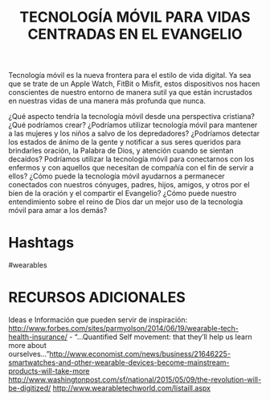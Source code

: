 ﻿---
title: TECNOLOGÍA MÓVIL PARA VIDAS CENTRADAS EN EL EVANGELIO 
intro: ¿Qué pasaría si usted pudiera crear tecnología móvil para predicar el evangelio y ayudar a la gente a vivir una vida centrada en el evangelio?
champions:
- name:
    Leadership Network
  logo:
    leadnet-logo.jpg
  url:
    http://leadnet.org
---
Tecnología móvil es la nueva frontera para el estilo de vida digital. Ya sea que se trate de un Apple Watch, FitBit o Misfit, estos dispositivos nos hacen conscientes de nuestro entorno de manera sutil ya que están incrustados en nuestras vidas de una manera más profunda que nunca.

¿Qué aspecto tendría la tecnología móvil desde una perspectiva cristiana?
¿Qué podríamos crear? 
¿Podríamos utilizar tecnología móvil para mantener a las mujeres y los niños a salvo de los depredadores?
¿Podríamos detectar los estados de ánimo de la gente y notificar a sus seres queridos para brindarles oración, la Palabra de Dios, y atención cuando se sientan decaídos?
Podríamos utilizar la tecnología móvil para conectarnos con los enfermos y con aquellos que necesitan de compañía con el fin de servir a ellos?
¿Cómo puede la tecnología móvil ayudarnos a permanecer conectados con nuestros cónyuges, padres, hijos, amigos, y otros por el bien de la oración y el compartir el Evangelio?
¿Cómo puede nuestro entendimiento sobre el reino de Dios dar un mejor uso de la tecnología móvil para amar a los demás?

# Hashtags
\#wearables

# RECURSOS ADICIONALES
Ideas e Información que pueden servir de inspiración:  
http://www.forbes.com/sites/parmyolson/2014/06/19/wearable-tech-health-insurance/ - “...Quantified Self movement: that they’ll help us learn more about ourselves…”http://www.economist.com/news/business/21646225-smartwatches-and-other-wearable-devices-become-mainstream-products-will-take-more
http://www.washingtonpost.com/sf/national/2015/05/09/the-revolution-will-be-digitized/
http://www.wearabletechworld.com/listaill.aspx